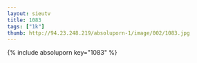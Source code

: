```yaml
--- 
layout: sieutv
title: 1083
tags: ["1k"]
thumb: http://94.23.248.219/absoluporn-1/image/002/1083.jpg
---
```

{% include absoluporn key="1083" %} 
